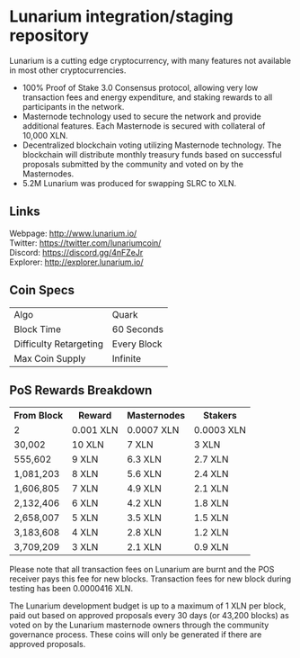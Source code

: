 Lunarium integration/staging repository
=====================================

Lunarium is a cutting edge cryptocurrency, with many features not available in most other cryptocurrencies.
- 100% Proof of Stake 3.0 Consensus protocol, allowing very low transaction fees and energy expenditure, and staking rewards to all participants in the network.
- Masternode technology used to secure the network and provide additional features. Each Masternode is secured with collateral of 10,000 XLN.
- Decentralized blockchain voting utilizing Masternode technology. The blockchain will distribute monthly treasury funds based on successful proposals submitted by the community and voted on by the Masternodes.
- 5.2M Lunarium was produced for swapping SLRC to XLN. 

## Links ##

Webpage: http://www.lunarium.io/  
Twitter: https://twitter.com/lunariumcoin/  
Discord: https://discord.gg/4nFZeJr  
Explorer: http://explorer.lunarium.io/  

## Coin Specs ##
<table>
<tr><td>Algo</td><td>Quark</td></tr>
<tr><td>Block Time</td><td>60 Seconds</td></tr>
<tr><td>Difficulty Retargeting</td><td>Every Block</td></tr>
<tr><td>Max Coin Supply</td><td>Infinite</td></tr>
</table>

## PoS Rewards Breakdown ##

<table>
<th>From Block</th><th>Reward</th><th>Masternodes</th><th>Stakers</th>
<tr><td>2</td><td>0.001 XLN</td><td>0.0007 XLN</td><td>0.0003 XLN</td></tr>
<tr><td>30,002</td><td>10 XLN</td><td>7 XLN</td><td>3 XLN</td></tr>
<tr><td>555,602</td><td>9 XLN</td><td>6.3 XLN</td><td>2.7 XLN</td></tr>
<tr><td>1,081,203</td><td>8 XLN</td><td>5.6 XLN</td><td>2.4 XLN</td></tr>
<tr><td>1,606,805</td><td>7 XLN</td><td>4.9 XLN</td><td>2.1 XLN</td></tr>
<tr><td>2,132,406</td><td>6 XLN</td><td>4.2 XLN</td><td>1.8 XLN</td></tr>
<tr><td>2,658,007</td><td>5 XLN</td><td>3.5 XLN</td><td>1.5 XLN</td></tr>
<tr><td>3,183,608</td><td>4 XLN</td><td>2.8 XLN</td><td>1.2 XLN</td></tr>
<tr><td>3,709,209</td><td>3 XLN</td><td>2.1 XLN</td><td>0.9 XLN</td></tr>
</table>

Please note that all transaction fees on Lunarium are burnt and the POS receiver pays this fee for new blocks. Transaction fees for new block during testing has been 0.0000416 XLN. 

The Lunarium development budget is up to a maximum of 1 XLN per block, paid out based on approved proposals every 30 days (or 43,200 blocks) as voted on by the Lunarium masternode owners through the community governance process. These coins will only be generated if there are approved proposals.
